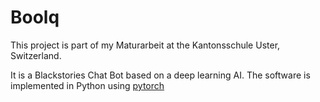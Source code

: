 # Boolq

This project is part of my Maturarbeit at the Kantonsschule Uster, Switzerland.

It is a Blackstories Chat Bot based on a deep learning AI. The software is implemented in Python using [pytorch](https://pytorch.org/)

